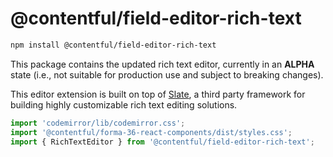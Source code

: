 # @contentful/field-editor-rich-text

```bash
npm install @contentful/field-editor-rich-text
```

This package contains the updated rich text editor, currently in an **ALPHA** state (i.e., not suitable for production use and subject to breaking changes).

This editor extension is built on top of [Slate](https://github.com/ianstormtaylor/slate), a third party framework for building highly customizable rich text editing solutions.

```js
import 'codemirror/lib/codemirror.css';
import '@contentful/forma-36-react-components/dist/styles.css';
import { RichTextEditor } from '@contentful/field-editor-rich-text';
```
